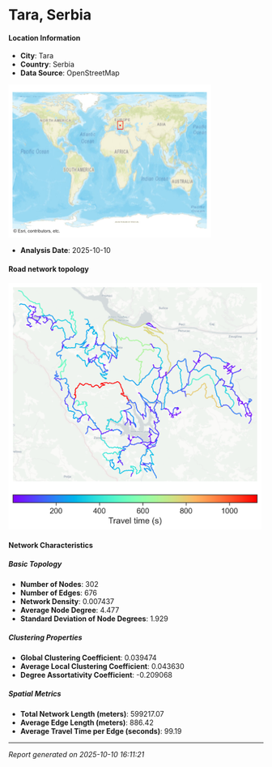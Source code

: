 # Tara, Serbia

#### Location Information

- **City**: Tara
- **Country**: Serbia
- **Data Source**: OpenStreetMap
<img src="Tara_location.png" alt="Tara Location Map" width="400" />

- **Analysis Date**: 2025-10-10

#### Road network topology

<img src="Tara_network_map.png" alt="Tara Road Network Map" width="500"/>

#### Network Characteristics

##### Basic Topology

- **Number of Nodes**: 302
- **Number of Edges**: 676
- **Network Density**: 0.007437
- **Average Node Degree**: 4.477
- **Standard Deviation of Node Degrees**: 1.929

##### Clustering Properties

- **Global Clustering Coefficient**: 0.039474
- **Average Local Clustering Coefficient**: 0.043630
- **Degree Assortativity Coefficient**: -0.209068

##### Spatial Metrics

- **Total Network Length (meters)**: 599217.07
- **Average Edge Length (meters)**: 886.42
- **Average Travel Time per Edge (seconds)**: 99.19

---
*Report generated on 2025-10-10 16:11:21*
